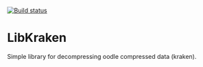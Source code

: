 [![Build status](https://ci.appveyor.com/api/projects/status/28ry4yhlthf662j8/branch/master?svg=true)](https://ci.appveyor.com/project/nooperation/libkraken/branch/master)

# LibKraken
Simple library for decompressing oodle compressed data (kraken).
